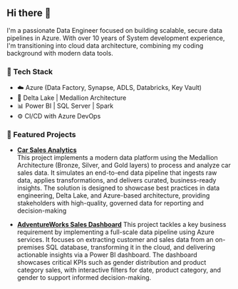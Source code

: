 ## Hi there 👋

<!--
**jeromedayrit/jeromedayrit** is a ✨ _special_ ✨ repository because its `README.md` (this file) appears on your GitHub profile.

Here are some ideas to get you started:

- 🔭 I’m currently working on ...
- 🌱 I’m currently learning ...
- 👯 I’m looking to collaborate on ...
- 🤔 I’m looking for help with ...
- 💬 Ask me about ...
- 📫 How to reach me: ...
- 😄 Pronouns: ...
- ⚡ Fun fact: ...
-->
I'm a passionate Data Engineer focused on building scalable, secure data pipelines in Azure. With over 10 years of System development experience, I'm transitioning into cloud data architecture, combining my coding background with modern data tools.

### 🔧 Tech Stack
- ☁️ Azure (Data Factory, Synapse, ADLS, Databricks, Key Vault)
- 🧱 Delta Lake | Medallion Architecture
- 📊 Power BI | SQL Server | Spark
- ⚙️ CI/CD with Azure DevOps

### 📂 Featured Projects
- **[Car Sales Analytics](https://github.com/jeromedayrit/rg-salescars-adeproject)**  
This project implements a modern data platform using the Medallion Architecture (Bronze, Silver, and Gold layers) to process and analyze car sales data. It simulates an end-to-end data pipeline that ingests raw data, applies transformations, and delivers curated, business-ready insights. The solution is designed to showcase best practices in data engineering, Delta Lake, and Azure-based architecture, providing stakeholders with high-quality, governed data for reporting and decision-making

- **[AdventureWorks Sales Dashboard](https://github.com/jeromedayrit/rg-adventwork-adeproject)** 
This project tackles a key business requirement by implementing a full-scale data pipeline using Azure services. It focuses on extracting customer and sales data from an on-premises SQL database, transforming it in the cloud, and delivering actionable insights via a Power BI dashboard. The dashboard showcases critical KPIs such as gender distribution and product category sales, with interactive filters for date, product category, and gender to support informed decision-making.
